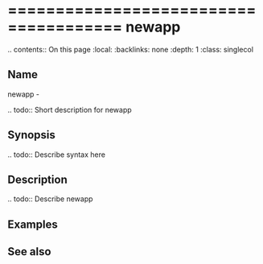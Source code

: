 

======================================
newapp
======================================

.. contents:: On this page
    :local:
    :backlinks: none
    :depth: 1
    :class: singlecol

Name
----
newapp - 

.. todo::
    Short description for newapp

Synopsis
--------
.. todo::
   Describe syntax here

Description
-----------
.. todo::
    Describe newapp

Examples
--------

See also
--------

